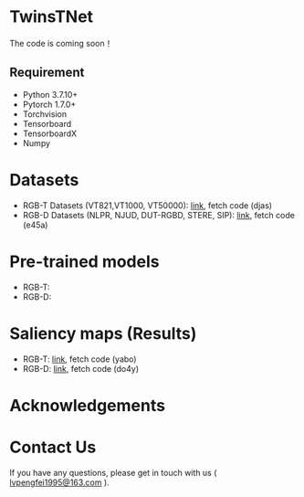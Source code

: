 # TwinsTNet
The code is coming soon！

## Requirement
- Python 3.7.10+
- Pytorch 1.7.0+
- Torchvision
- Tensorboard
- TensorboardX
- Numpy
# Datasets
- RGB-T Datasets (VT821,VT1000, VT50000): [link](https://pan.baidu.com/s/1Vv6mYz4RL2VnwWwZWKLHyA), fetch code (djas)
- RGB-D Datasets (NLPR, NJUD, DUT-RGBD, STERE, SIP): [link](https://pan.baidu.com/s/1rXa_cgnLSMxs9STRpEu7ew), fetch code (e45a)
# Pre-trained models
- RGB-T:
- RGB-D:
# Saliency maps (Results)
- RGB-T: [link](https://pan.baidu.com/s/1KCXc7pqu_Pf0fmhWJm4eqQ), fetch code (yabo)
- RGB-D: [link](https://pan.baidu.com/s/1GrN4mQFqOQLMwyLx3QlEWA), fetch code (do4y)
# Acknowledgements
# Contact Us
If you have any questions, please get in touch with us ( lvpengfei1995@163.com ).
